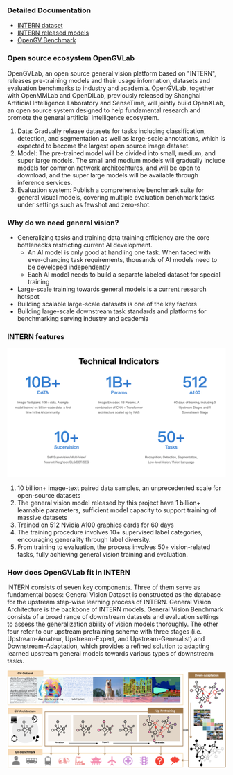 ### Detailed Documentation

* [INTERN dataset](data.md)
* [INTERN released models](model.md)
* [OpenGV Benchmark](benchmark.md)

### Open source ecosystem OpenGVLab 

OpenGVLab, an open source general vision platform based on "INTERN", releases pre-training models and their usage information, datasets and evaluation benchmarks to industry and academia. OpenGVLab, together with OpenMMLab and OpenDILab, previously released by Shanghai Artificial Intelligence Laboratory and SenseTime, will jointly build OpenXLab, an open source system designed to help fundamental research and promote the general artificial intelligence ecosystem.

1. Data: Gradually release datasets for tasks including classification, detection, and segmentation as well as large-scale annotations, which is expected to become the largest open source image dataset.
2. Model: The pre-trained model will be divided into small, medium, and super large models. The small and medium models will gradually include models for common network architechtures, and will be open to download, and the super large models will be available through inference services.
3. Evaluation system: Publish a comprehensive benchmark suite for general visual models, covering multiple evaluation benchmark tasks under settings such as fewshot and zero-shot.

### Why do we need general vision?

* Generalizing tasks and training data training efficiency are the core bottlenecks restricting current AI development.
     * An AI model is only good at handling one task. When faced with ever-changing task requirements, thousands of AI models need to be developed independently
     * Each AI model needs to build a separate labeled dataset for special training
* Large-scale training towards general models is a current research hotspot
* Building scalable large-scale datasets is one of the key factors
* Building large-scale downstream task standards and platforms for benchmarking serving industry and academia

### INTERN features

<img src="assets/images/tech-indicators.png" alt="drawing"/>

1. 10 billion+ image-text paired data samples, an unprecedented scale for open-source datasets
2. The general vision model released by this project have 1 billion+ learnable parameters, sufficient model capacity to support training of massive datasets
3. Trained on 512 Nvidia A100 graphics cards for 60 days
4. The training procedure involves 10+ supervised label categories, encouraging generality through label diversity.
5. From training to evaluation, the process involves 50+ vision-related tasks, fully achieving general vision training and evaluation.

### How does OpenGVLab fit in INTERN

INTERN consists of seven key components. Three of them serve as fundamental bases: General Vision Dataset is constructed as the database for the upstream step-wise learning process of INTERN. General Vision Architecture is the backbone of INTERN models. General Vision Benchmark consists of a broad range of downstream datasets and evaluation settings to assess the generalization ability of vision models thoroughly. The other four refer to our upstream pretraining scheme with three stages (i.e. Upstream-Amateur, Upstream-Expert, and Upstream-Generalist) and Downstream-Adaptation, which provides a refined solution to adapting learned upstream general models towards various types of downstream tasks.

<img src="assets/images/intern-overview.png" alt="drawing"/>

